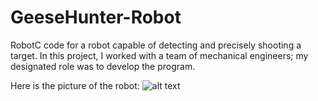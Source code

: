 # GeeseHunter-Robot
RobotC code for a robot capable of detecting and precisely shooting a target. 
In this project, I worked with a team of mechanical engineers; my designated role was to develop the program.

Here is the picture of the robot:
![alt text](https://raw.github.com/a3farmah/GeeseHunter-Robot/blob/master/robotpic.jpg)
